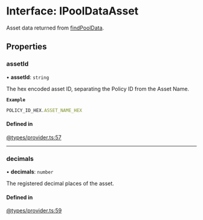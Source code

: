 # Interface: IPoolDataAsset

Asset data returned from [findPoolData](IProviderClass.md#findpooldata).

## Properties

### assetId

• **assetId**: `string`

The hex encoded asset ID, separating the Policy ID from the Asset Name.

**`Example`**

```ts
POLICY_ID_HEX.ASSET_NAME_HEX
```

#### Defined in

[@types/provider.ts:57](https://github.com/SundaeSwap-finance/sundae-sdk/blob/d486512/packages/core/src/@types/provider.ts#L57)

___

### decimals

• **decimals**: `number`

The registered decimal places of the asset.

#### Defined in

[@types/provider.ts:59](https://github.com/SundaeSwap-finance/sundae-sdk/blob/d486512/packages/core/src/@types/provider.ts#L59)
